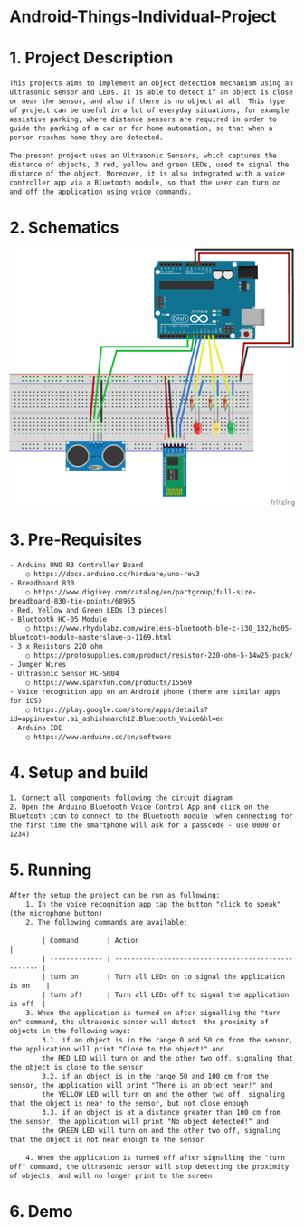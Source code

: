 # Android-Things-Individual-Project

# 1. Project Description

    This projects aims to implement an object detection mechanism using an ultrasonic sensor and LEDs. It is able to detect if an object is close or near the sensor, and also if there is no object at all. This type of project can be useful in a lot of everyday situations, for example assistive parking, where distance sensors are required in order to guide the parking of a car or for home automation, so that when a person reaches home they are detected.

    The present project uses an Ultrasonic Sensors, which captures the distance of objects, 3 red, yellow and green LEDs, used to signal the distance of the object. Moreover, it is also integrated with a voice controller app via a Bluetooth module, so that the user can turn on and off the application using voice commands.
	
	
# 2. Schematics

![Schematics of the project](https://github.com/kms77/Android-Things-Individual-Project/blob/main/Schematics_KomsaAttila_IndividualProject.png)
	
# 3. Pre-Requisites
	- Arduino UNO R3 Controller Board
		○ https://docs.arduino.cc/hardware/uno-rev3
	- Breadboard 830
		○ https://www.digikey.com/catalog/en/partgroup/full-size-breadboard-830-tie-points/68965
	- Red, Yellow and Green LEDs (3 pieces)
	- Bluetooth HC-05 Module
		○ https://www.rhydolabz.com/wireless-bluetooth-ble-c-130_132/hc05-bluetooth-module-masterslave-p-1169.html
	- 3 x Resistors 220 ohm
		○ https://protosupplies.com/product/resistor-220-ohm-5-14w25-pack/
	- Jumper Wires
    - Ultrasonic Sensor HC-SR04
        ○ https://www.sparkfun.com/products/15569
	- Voice recognition app on an Android phone (there are similar apps for iOS)
		○ https://play.google.com/store/apps/details?id=appinventor.ai_ashishmarch12.Bluetooth_Voice&hl=en
	- Arduino IDE
		○ https://www.arduino.cc/en/software
# 4. Setup and build
	1. Connect all components following the circuit diagram
	2. Open the Arduino Bluetooth Voice Control App and click on the Bluetooth icon to connect to the Bluetooth module (when connecting for the first time the smartphone will ask for a passcode - use 0000 or 1234)
# 5. Running
	After the setup the project can be run as following:
		1. In the voice recognition app tap the button "click to speak" (the microphone button)
		2. The following commands are available:

            | Command       | Action                                              |
            | ------------- | --------------------------------------------------- |
            | turn on       | Turn all LEDs on to signal the application is on    |
            | turn off	    | Turn all LEDs off to signal the application is off  |
        3. When the application is turned on after signalling the "turn on" command, the ultrasonic sensor will detect  the proximity of objects in the following ways:
            3.1. if an object is in the range 0 and 50 cm from the sensor, the application will print "Close to the object!" and
            the RED LED will turn on and the other two off, signaling that the object is close to the sensor
            3.2. if an object is in the range 50 and 100 cm from the sensor, the application will print "There is an object near!" and
            the YELLOW LED will turn on and the other two off, signaling that the object is near to the sensor, but not close enough
            3.3. if an object is at a distance greater than 100 cm from the sensor, the application will print "No object detected!" and
            the GREEN LED will turn on and the other two off, signaling that the object is not near enough to the sensor  

		4. When the application is turned off after signalling the "turn off" command, the ultrasonic sensor will stop detecting the proximity of objects, and will no longer print to the screen
# 6. Demo
